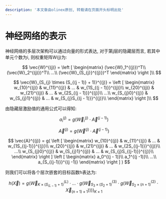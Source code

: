 ```yaml
---
description: '本文章由olinex原创, 转载请在页面开头标明出处'
---
```


# 神经网络的表示

神经网络的多层次架构可以通过向量的形式表达, 对于第j层的隐藏层而言, 若其中单元个数为i, 则权重矩阵W\(j\)为:

$$
\vec{W}^{(j)} = 
\left [
\begin{matrix}
(\vec{W}_1^{(j)})^T\\
(\vec{W}_2^{(j)})^T\\
...\\
(\vec{W}_{S_{j}}^{(j)})^T
\end{matrix}
\right ]\\
$$

$$
\vec{W}_{S_{j} \times (S_{(j - 1)} + 1)}^{(j)} = 
\left [
\begin{matrix}
w_{10}^{(j)} & w_{11}^{(j)} & ... & 
w_{1S_{(j - 1)}}^{(j)}\\
w_{20}^{(j)} & w_{21}^{(j)} & ... & 
w_{2S_{(j - 1)}}^{(j)}\\
...\\
w_{S_{j}0}^{(j)} & w_{S_{j}1}^{(j)} & ... & 
w_{S_{j}S_{(j - 1)}}^{(j)}\\
\end{matrix}
\right ]\\
$$

由隐藏层激励值的通用公式可以得知:

$$
a_i^{(j)} = g(\vec{W}_{i}^{(j)} \cdot \vec{A}^{(j-1)})
$$

$$
\vec{A}^{(j)} = g(\vec{W}^{(j)} \cdot \vec{A}^{(j-1)})
$$

$$
\vec{A}^{(j)} =
g(
\left [
\begin{matrix}
w_{10}^{(j)} & w_{11}^{(j)} & ... & w_{1S_{(j-1)}}^{(j)}\\
w_{20}^{(j)} & w_{21}^{(j)} & ... & w_{2S_{(j-1)}}^{(j)}\\
...\\
w_{S_{j}0}^{(j)} & w_{S_{j}1}^{(j)} & ... & w_{S_{j}S_{(j-1)}}^{(j)}\\
\end{matrix}
\right ]
\left [
\begin{matrix}
a_0^{(j - 1)}\\
a_1^{(j -1)}\\
...\\
a_{S_{(j-1)}}^{(j -1)}
\end{matrix}
\right ]
)
$$

则我们可以将各个层次嵌套的目标函数h表达为:

$$
h(\vec{X}) = 
g(\vec{W}_{K \times (S_{(L - 1)} + 1)}^{(L)} \cdot
... \cdot
g(\vec{W}_{S_3 \times (S_2 + 1)}^{(3)} \cdot 
g(\vec{W}_{S_2 \times (n + 1)}^{(2)} \cdot 
\vec{X}_{(n + 1) \times 1}
))))_{K \times 1}
$$



